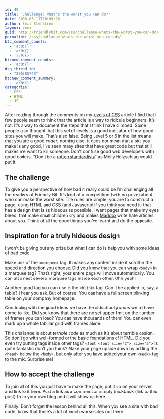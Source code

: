 ```yaml
---
id: 49
title: 'Challenge: What’s the worst you can do?'
date: 2006-03-11T16:09:26
author: Emil Stenström
layout: post
guid: http://friendlybit.com/css/challange-whats-the-worst-you-can-do/
permalink: /css/challange-whats-the-worst-you-can-do/
btc_comment_counts:
  - 'a:0:{}'
  - 'a:0:{}'
  - 'a:0:{}'
btcnew_comment_counts:
  - 'a:0:{}'
dsq_thread_id:
  - "205285749"
btcnew_comment_summary:
  - 'a:0:{}'
categories:
  - CSS
  - HTML
  - JS
---
```

After reading through the comments on my [levels of CSS](/css/levels-of-css-knowledge/) article I find that I few people seem to think that the article is a way to ridicule beginners. It&#8217;s not. It&#8217;s a way to document the steps that I think I have climbed. Some people also thought that this set of levels is a good indicator of how good sites you will make. That&#8217;s also false. Being Level 5 or 6 in the list means that you are a good _coder_, nothing else. It does not mean that a site you make is any good, I&#8217;ve seen many sites that have great code but that still makes me want to kill someone. Don&#8217;t confuse good web developers with good coders. &#8220;Don&#8217;t be a [rotten standardista](http://www.molly.com/2006/02/23/how-to-sniff-out-a-rotten-standardista/)&#8221; as Molly Holzschlag would put it.

## The challenge

To give you a perspective of how bad it really could be I&#8217;m challenging all the readers of Friendly Bit. It&#8217;s kind of a competition (with no prize) about who can make the worst site. The rules are simple; you are to construct a page, using HTML and CSS (and Javascript if you think you need it) that has a design that is as hideous as possible. I want pages that make my eyes bleed, that make small children cry and makes [Maddox](http://maddox.xmission.com/) write hate articles about you. Think of all the good things you&#8217;ve learnt and do the opposite.

## Inspiration for a truly hideous design

I won&#8217;t be giving out any prize but what I can do is help you with some ideas of bad code.

Make use of the `<marquee>` tag. It makes any content inside it scroll in the speed and direction you choose. Did you know that you can wrap `<body>` in a marquee tag? That&#8217;s right, your entire page will move automatically. You can also nest several marquee tags inside each other. Ohh yeah!

Another good tag you can use is the `<blink>` tag. Can it be applied to, say, a table? I hear you ask. But of course. You can have a full screen blinking table on your company homepage.

Continuing with the good ideas we have the oldschool _frames_ we all have come to like. Did you know that there are no set upper limit on the number of frames you can load? You can have thousands of them! You can even mark up a whole tabular grid with frames alone.

This challange is about _terrible code_ as much as it&#8217;s about terrible design. So don&#8217;t go with well-formed or the basic foundations of HTML. Did you even try putting tags inside other tags? `<font <font size="2"> size="3">` is quite fantastic don&#8217;t you think? Make your page upside down by adding the `<head>` below the `<body>`, but only after you have added your own `<neck>` tag to the mix. Surprise me!

## How to accept the challenge

To join all of this you just have to make the page, put it up on your server and link to it here. Post a link as a comment or simply trackback (link to this post) from your own blog and it will show up here.

Finally: Don&#8217;t forget the lesson behind all this. When you see a site with bad code, know that there&#8217;s a lot of much worse sites out there.

